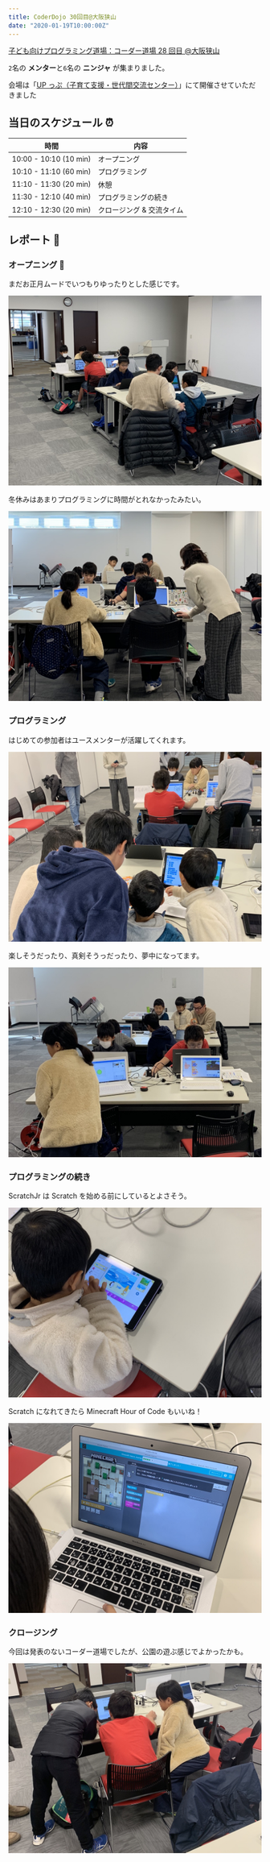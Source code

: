 ```yaml
---
title: CoderDojo 30回目@大阪狭山
date: "2020-01-19T10:00:00Z"
---
```


[子ども向けプログラミング道場：コーダー道場 28 回目 @大阪狭山](https://coderdojo-hommachi.doorkeeper.jp/events/99533)

`2`名の **メンター**と`6`名の **ニンジャ** が集まりました。

会場は「[UP っぷ（子育て支援・世代間交流センター）](http://www.city.osakasayama.osaka.jp/kosodate_kyoiku/kosodate/upp_kosodatesiensedaikankouryuusenta1/index.html)」にて開催させていただきました

## 当日のスケジュール ⏰

| 時間                   | 内容                      |
| ---------------------- | ------------------------- |
| 10:00 - 10:10 (10 min) | オープニング              |
| 10:10 - 11:10 (60 min) | プログラミング            |
| 11:10 - 11:30 (20 min) | 休憩                      |
| 11:30 - 12:10 (40 min) | プログラミングの続き      |
| 12:10 - 12:30 (20 min) | クロージング & 交流タイム |

## レポート 📝

### オープニング 🎉

まだお正月ムードでいつもりゆったりとした感じです。

![IMG_6511](./IMG_6511.jpg)

冬休みはあまりプログラミングに時間がとれなかったみたい。

![IMG_6512](./IMG_6512.jpg)

### プログラミング

はじめての参加者はユースメンターが活躍してくれます。

![IMG_6514](./IMG_6514.jpg)

楽しそうだったり、真剣そうっだったり、夢中になってます。

![IMG_6515](./IMG_6515.jpg)

### プログラミングの続き

ScratchJr は Scratch を始める前にしているとよさそう。

![IMG_6517](./IMG_6517.jpg)

Scratch になれてきたら Minecraft Hour of Code もいいね！

![IMG_6519](./IMG_6519.jpg)

### クロージング

今回は発表のないコーダー道場でしたが、公園の遊ぶ感じでよかったかも。

![IMG_6521](./IMG_6521.jpg)
